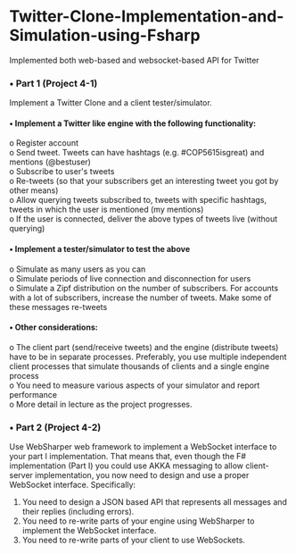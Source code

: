 # Twitter-Clone-Implementation-and-Simulation-using-Fsharp
Implemented both web-based and websocket-based API for Twitter

### •	 Part 1 (Project 4-1)
Implement a Twitter Clone and a client tester/simulator.  
#### •	 Implement a Twitter like engine with the following functionality:  
  o	Register account  
  o	Send tweet. Tweets can have hashtags (e.g. #COP5615isgreat) and mentions (@bestuser)  
  o	Subscribe to user's tweets  
  o	Re-tweets (so that your subscribers get an interesting tweet you got by other means)  
  o	Allow querying tweets subscribed to, tweets with specific hashtags, tweets in which the user is mentioned (my mentions)  
  o	If the user is connected, deliver the above types of tweets live (without querying)  
#### •	Implement a tester/simulator to test the above  
  o	Simulate as many users as you can  
  o	Simulate periods of live connection and disconnection for users  
  o	Simulate a Zipf distribution on the number of subscribers. For accounts with a lot of subscribers, increase the number of tweets. Make some of these messages re-tweets  
#### •	Other considerations:  
  o	The client part (send/receive tweets) and the engine (distribute tweets) have to be in separate processes. Preferably, you use multiple independent client processes that     simulate thousands of clients and a single engine process  
  o	You need to measure various aspects of your simulator and report performance  
  o	More detail in lecture as the project progresses. 
### •	 Part 2 (Project 4-2)  
Use WebSharper web framework to implement a WebSocket interface to your part I implementation. That means that, even though the F#  implementation (Part I) you could use AKKA messaging to allow client-server implementation, you now need to design and use a proper WebSocket interface. Specifically:  
  1.	You need to design a JSON based API that  represents all messages and their replies (including errors).  
  2.	You need to re-write parts of your engine using WebSharper to implement the WebSocket interface.  
  3.	You need to re-write parts of your client to use WebSockets.  
